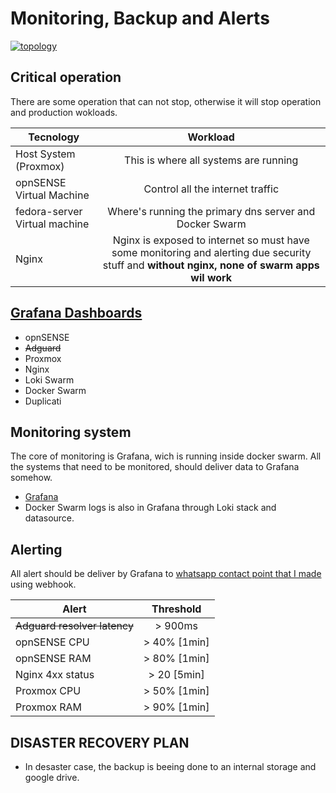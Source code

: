 # Monitoring, Backup and Alerts

[![topology](../static/images/)]()

## Critical operation
There are some operation that can not stop, otherwise it will stop operation and production wokloads.

| Tecnology | Workload |
|--------|:-----------:|
| Host System (Proxmox) | This is where all systems are running |
| opnSENSE Virtual Machine | Control all the internet traffic |
| fedora-server Virtual machine | Where's running the primary dns server and Docker Swarm |
| Nginx | Nginx is exposed to internet so must have some monitoring and alerting due security stuff and **without nginx, none of swarm apps wil work**

## [Grafana Dashboards](../virtual%20machines/fedora-server/swarm/grafana/dashboards/)
- opnSENSE
- ~~Adguard~~
- Proxmox
- Nginx
- Loki Swarm
- Docker Swarm
- Duplicati

## Monitoring system
The core of monitoring is Grafana, wich is running inside docker swarm. All the systems that need to be monitored, should deliver data to Grafana somehow.
- [Grafana](../virtual%20machines/fedora-server/swarm/grafana/)
- Docker Swarm logs is also in Grafana through Loki stack and datasource.

## Alerting
All alert should be deliver by Grafana to [whatsapp contact point that I made](https://github.com/AleixoLucas42/grafana_whatsapp_contact_point) using webhook.

| Alert | Threshold |
|--------|:-----------:|
| ~~Adguard resolver latency~~ | > 900ms |
| opnSENSE CPU | > 40% [1min] |
| opnSENSE RAM | > 80% [1min] |
| Nginx 4xx status | > 20 [5min] |
| Proxmox CPU | > 50% [1min] |
| Proxmox RAM | > 90% [1min] |

## DISASTER RECOVERY PLAN
- In desaster case, the backup is beeing done to an internal storage and google drive.